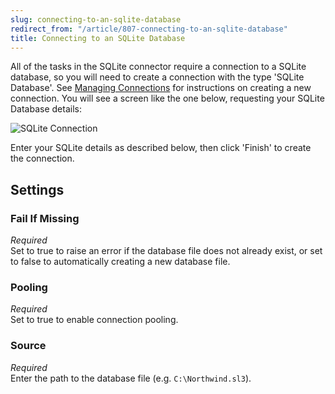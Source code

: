 ```yaml
---
slug: connecting-to-an-sqlite-database
redirect_from: "/article/807-connecting-to-an-sqlite-database"
title: Connecting to an SQLite Database
---
```

All of the tasks in the SQLite connector require a connection to a SQLite database, so you will need to create a connection with the type 'SQLite Database'. See [Managing Connections](managing-connections) for instructions on creating a new connection. You will see a screen like the one below, requesting your SQLite Database details:

![SQLite Connection](http://www.zynk.com/images/v2/sqlite_connection.png)

Enter your SQLite details as described below, then click 'Finish' to create the connection.

## Settings
### Fail If Missing
_Required_  
Set to true to raise an error if the database file does not already exist, or set to false to automatically creating a new database file.

### Pooling
_Required_  
Set to true to enable connection pooling.

### Source
_Required_  
Enter the path to the database file (e.g. `C:\Northwind.sl3`). 